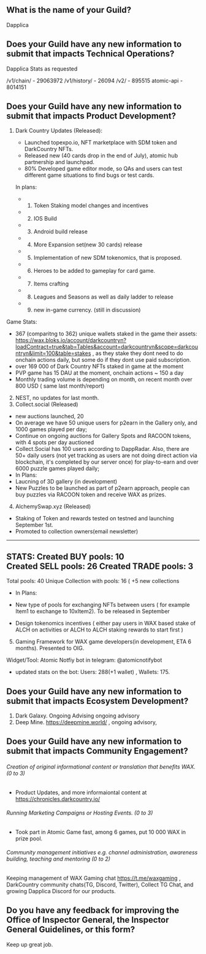 ## What is the name of your Guild?

Dapplica

## Does your Guild have any new information to submit that impacts Technical Operations?

Dapplica Stats as requested

/v1/chain/   -  29063972
/v1/history/ -  26094
/v2/         -  895515
atomic-api   -  8014151

## Does your Guild have any new information to submit that impacts Product Development?

1. Dark Country Updates (Released):
    - Launched topexpo.io, NFT marketplace with SDM token and DarkCountry NFTs.    
    - Released new (40 cards drop in the end of July), atomic hub partnership and launchpad.
    - 80% Developed game editor mode, so QAs and users can test different game situations to find bugs or test cards. 
    
    In plans:    
    - 1) Token Staking model changes and incentives
    - 2) IOS Build
    - 3) Android build release
    - 4) More Expansion set(new 30 cards) release
    - 5) Implementation of new SDM tokenomics, that is proposed. 
    - 6) Heroes to be added to gameplay for card game.
    - 7) Items crafting
    - 8) Leagues and Seasons as well as daily ladder to release
    - 9) new in-game currency. (still in discussion)
  
  
  Game Stats: 
  - 367 (comparitng to 362) unique wallets staked in the game their assets: https://wax.bloks.io/account/darkcountryn?loadContract=true&tab=Tables&account=darkcountryn&scope=darkcountryn&limit=100&table=stakes , as they stake they dont need to do onchain actions daily, but some do if they dont use paid subscription. 
  - over 169 000 of Dark Country NFTs staked in game at the moment 
  - PVP game has 15 DAU at the moment, onchain actions ~ 150 a day
  - Monthly trading volume is depending on month, on recent month over 800 USD ( same last month/report)
  

2. NEST, no updates for last month. 
3. Collect.social (Released)
  - new auctions launched, 20 
  - On average we have 50 unique users for p2earn in the Gallery only, and 1000 games played per day;
  - Continue on ongoing auctions for Gallery Spots and RACOON tokens, with 4 spots per day auctioned 
  - Collect.Social has 100 users according to DappRadar. Also, there are 50+ daily users (not yet tracking as users are not doing direct action via blockchain, it's completed by our server once) for play-to-earn and over 6000 puzzle games played daily;
  - In Plans:
  -  Laucning of 3D gallery (in development)
  -  New Puzzles to be launched as part of p2earn approach, people can buy puzzles via RACOON token and receive WAX as prizes. 
4. AlchemySwap.xyz (Released)
- Staking of Token and rewards tested on testned and launching September 1st.
- Promoted to collection owners(email newsletter)
________________________________
STATS:
Created BUY pools: 10    
Created SELL pools: 26
Created TRADE pools: 3
---
Total pools: 40
Unique Collection with pools: 16 ( +5 new collections 

- In Plans:

- New type of pools for exchanging NFTs between users ( for example Item1 to exchange to 10xItem2). To be released in September
- Design tokenomics incentives ( either pay users in WAX based stake of ALCH on activities or ALCH to ALCH staking rewards to start first ) 
5. Gaming Framework for WAX game developers(in development, ETA 6 months). Presented to OIG. 

Widget/Tool: Atomic Notfiy bot in telegram: @atomicnotifybot
   - updated stats on the bot: Users: 288(+1 wallet) , Wallets: 175. 


## Does your Guild have any new information to submit that impacts Ecosystem Development?

1. Dark Galaxy. Ongoing Advising ongoing advisory
2. Deep Mine. https://deepmine.world/ , ongoing advisory, 

## Does your Guild have any new information to submit that impacts Community Engagement?

###### Creation of original informational content or translation that benefits WAX. (0 to 3)

- Product Updates, and more informaiontal content at https://chronicles.darkcountry.io/ 

###### Running Marketing Campaigns or Hosting Events. (0 to 3)

-  Took part in Atomic Game fast, among 6 games, put 10 000 WAX in prize pool. 

###### Community management initiatives e.g. channel administration, awareness building, teaching and mentoring (0 to 2)
Keeping management of WAX Gaming chat https://t.me/waxgaming , DarkCountry community chats(TG, Discord, Twitter), Collect TG Chat, and growing Dapplica Discord for our products. 

## Do you have any feedback for improving the Office of Inspector General, the Inspector General Guidelines, or this form?

Keep up great job. 
